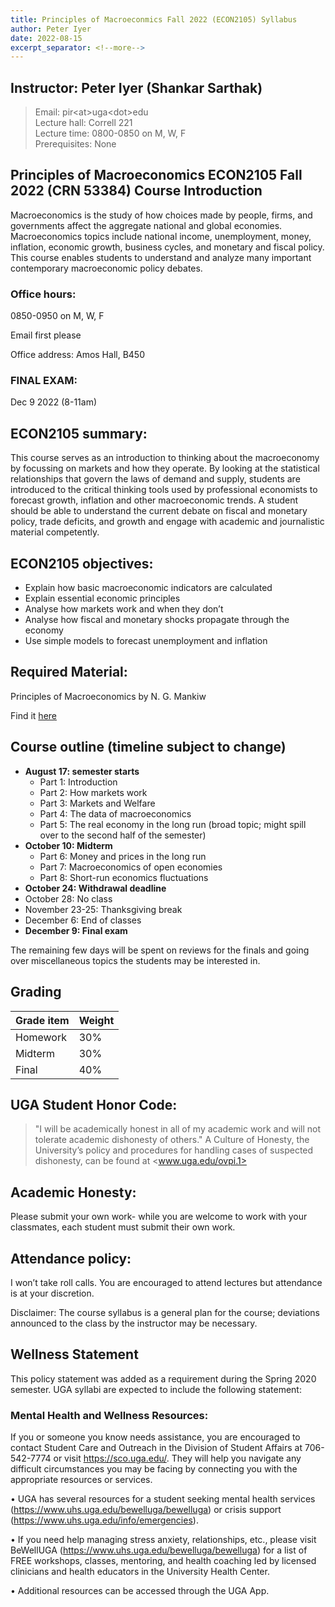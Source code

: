 ```yaml
---
title: Principles of Macroeconmics Fall 2022 (ECON2105) Syllabus
author: Peter Iyer
date: 2022-08-15
excerpt_separator: <!--more-->
---
```



## Instructor: Peter Iyer (Shankar Sarthak)

> Email: pir\<at\>uga\<dot\>edu\
> Lecture hall: Correll 221\
> Lecture time: 0800-0850 on M, W, F\
> Prerequisites: None

## Principles of Macroeconomics ECON2105 Fall 2022 (CRN 53384) Course Introduction

Macroeconomics is the study of how choices made by people, firms, and governments affect the aggregate national and global economies. Macroeconomics topics include national income, unemployment, money, inflation, economic growth, business cycles, and monetary and fiscal policy.  This course enables students to understand and analyze many important contemporary macroeconomic policy debates.
<!--more-->
### Office hours:

0850-0950 on M, W, F

Email first please

Office address: Amos Hall, B450

### FINAL EXAM:

Dec 9 2022 (8-11am)


## ECON2105 summary:

This course serves as an introduction to thinking about the macroeconomy by focussing on markets and how they operate. By looking at the statistical relationships that govern the laws of demand and supply, students are introduced to the critical thinking tools used by professional economists to forecast growth, inflation and other macroeconomic trends. A student should be able to understand the current debate on fiscal and monetary policy, trade deficits, and growth and engage with academic and journalistic material competently. 

## ECON2105 objectives:

  - Explain how basic macroeconomic indicators are calculated
  - Explain essential economic principles
  - Analyse how markets work and when they don’t
  - Analyse how fiscal and monetary shocks propagate through the economy
  - Use simple models to forecast unemployment and inflation

## Required Material:

Principles of Macroeconomics by N. G. Mankiw

Find it [here](https://www.amazon.com/Principles-Macroeconomics-N-Gregory-Mankiw/dp/1305971507?asin=B01NGYNJZ4&revisionId=&format=4&depth=1)

## Course outline (timeline subject to change)

  - **August 17: semester starts**
    - Part 1: Introduction
    - Part 2: How markets work
    - Part 3: Markets and Welfare
    - Part 4: The data of macroeconomics
    - Part 5: The real economy in the long run (broad topic; might spill over to the second half of the semester)
  - **October 10: Midterm**
    - Part 6: Money and prices in the long run
    - Part 7: Macroeconomics of open economies
    - Part 8: Short-run economics fluctuations 
  - **October 24: Withdrawal deadline**
  - October 28: No class
  - November 23-25: Thanksgiving break
  - December 6: End of classes
  - **December 9: Final exam**

The remaining few days will be spent on reviews for the finals and going over miscellaneous  topics the students may be interested in.


## Grading

| Grade item | Weight |
| --         | --     |
| Homework   | 30%    |
| Midterm    | 30%    |
| Final      | 40%    |

## UGA Student Honor Code: 
 > "I will be academically honest in all of my academic work and will not tolerate academic dishonesty of others." A Culture of Honesty, the University’s policy and procedures for handling cases of suspected dishonesty, can be found at <www.uga.edu/ovpi.1>

## Academic Honesty:
Please submit your own work- while you are welcome to work with your classmates, each student must submit their own work. 

## Attendance policy:
I won’t take roll calls. You are encouraged to attend lectures but attendance is at your discretion. 

Disclaimer: The course syllabus is a general plan for the course; deviations announced to the class by the instructor may be necessary.

## Wellness Statement

This policy statement was added as a requirement during the Spring 2020 semester. UGA syllabi are expected to include the following statement:

### Mental Health and Wellness Resources:

If you or someone you know needs assistance, you are encouraged to contact Student Care and Outreach in the Division of Student Affairs at 706-542-7774 or visit <https://sco.uga.edu/>. They will help you navigate any difficult circumstances you may be facing by connecting you with the appropriate resources or services.

 • UGA has several resources for a student seeking mental health services (<https://www.uhs.uga.edu/bewelluga/bewelluga>) or crisis support (<https://www.uhs.uga.edu/info/emergencies>).

 • If you need help managing stress anxiety, relationships, etc., please visit BeWellUGA (<https://www.uhs.uga.edu/bewelluga/bewelluga>) for a list of FREE workshops, classes, mentoring, and health coaching led by licensed clinicians and health educators in the University Health Center.

 • Additional resources can be accessed through the UGA App.
